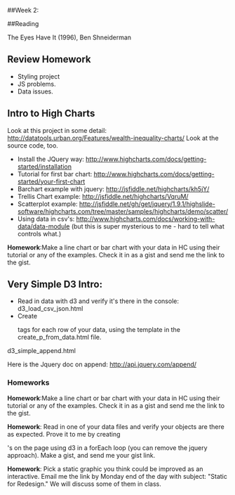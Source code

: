 ##Week 2:


##Reading

The Eyes Have It (1996), Ben Shneiderman

## Review Homework

* Styling project
* JS problems.
* Data issues.

## Intro to High Charts

Look at this project in some detail: http://datatools.urban.org/Features/wealth-inequality-charts/
Look at the source code, too.

* Install the JQuery way: http://www.highcharts.com/docs/getting-started/installation
* Tutorial for first bar chart: http://www.highcharts.com/docs/getting-started/your-first-chart
* Barchart example with jquery: http://jsfiddle.net/highcharts/kh5jY/
* Trellis Chart example: http://jsfiddle.net/highcharts/VqruM/
* Scatterplot example: http://jsfiddle.net/gh/get/jquery/1.9.1/highslide-software/highcharts.com/tree/master/samples/highcharts/demo/scatter/
* Using data in csv's: http://www.highcharts.com/docs/working-with-data/data-module (but this is super mysterious to me - hard to tell what controls what.)

**Homework**:Make a line chart or bar chart with your data in HC using their tutorial or any of the examples. Check it in as a gist and send me the link to the gist.

## Very Simple D3 Intro:

* Read in data with d3 and verify it's there in the console: d3_load_csv_json.html
* Create <p> tags for each row of your data, using the template in the create_p_from_data.html file.

d3_simple_append.html

Here is the Jquery doc on append: http://api.jquery.com/append/


### Homeworks

**Homework**:Make a line chart or bar chart with your data in HC using their tutorial or any of the examples. Check it in as a gist and send me the link to the gist.

**Homework**: Read in one of your data files and verify your objects are there as expected. Prove it to me by creating <p>'s on the page using d3 in a forEach loop (you can remove the jquery approach).  Make a gist, and send me your gist link.

**Homework**: Pick a static graphic you think could be improved as an interactive.  Email me the link by Monday end of the day with subject: "Static for Redesign." We will discuss some of them in class.








